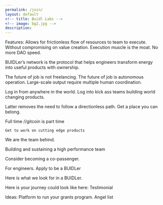 ```yaml
---
permalink: /join/
layout: default
<!-- title: Buidl Labs -->
<!-- image: bg2.jpg -->
description: 
---
```

<div class="b-ws-top-p b-ws-bottom-p">
    <div class="grid-container">
        <div class="grid-x grid-padding-x align-center">
            <div class="small-12 medium-10 large-6 end cell b-ws-top b-ws-bottom-p">
Features:
Allows for frictionless flow of resources to team to execute. Without compromising on value creation. 
Execution muscle is the moat.
No more DAO speed. 


BUIDLer’s network is the protocol that helps engineers transform energy into useful products with ownership.

The future of job is not freelancing. The future of job is autonomous operation. Large-scale output require multiple human coordination.

Log in from anywhere in the world.
Log into kick ass teams building world changing products. 


Latter removes the need to follow a directionless path. 
Get a place you can belong.

Full time
//gitcoin is part time
	
	Get to work on cutting edge products

We are the team behind. 


Building and sustaining a high performance team 


Consider becoming a co-passenger. 

For engineers. 
Apply to be a BUIDLer

Here is what we look for in a BUIDLer. 

Here is your journey could look like here:
Testimonial




Ideas: Platform to run your grants program.
Angel list
            </div>
        </div>
    </div>
</div>


